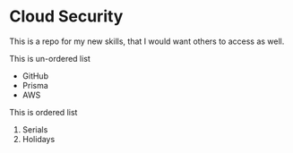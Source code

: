<h1>Cloud Security</h1>
<p>This is a repo for my new skills, that I would want others to access as well.</p>
<div>
<p>This is un-ordered list</p>
<ul>
<li>GitHub
</li>
<li>Prisma</li>
<li>AWS</li>
</ul>
<p>This is ordered list</p>
<ol>
<li>Serials</li>
<li>Holidays</li>
</ol>
<br>
</div>
